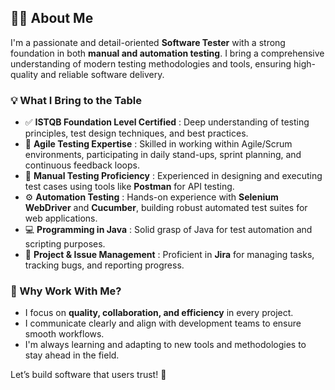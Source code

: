 ## 👨‍💻 About Me

I'm a passionate and detail-oriented **Software Tester** with a strong foundation in both **manual and automation testing**. I bring a comprehensive understanding of modern testing methodologies and tools, ensuring high-quality and reliable software delivery.

### 💡 What I Bring to the Table

- ✅ **ISTQB Foundation Level Certified** : Deep understanding of testing principles, test design techniques, and best practices.  
- 🔁 **Agile Testing Expertise** : Skilled in working within Agile/Scrum environments, participating in daily stand-ups, sprint planning, and continuous feedback loops.  
- 🧪 **Manual Testing Proficiency** : Experienced in designing and executing test cases using tools like **Postman** for API testing.  
- ⚙️ **Automation Testing** : Hands-on experience with **Selenium WebDriver** and **Cucumber**, building robust automated test suites for web applications.  
- 💻 **Programming in Java** : Solid grasp of Java for test automation and scripting purposes.  
- 🧩 **Project & Issue Management** : Proficient in **Jira** for managing tasks, tracking bugs, and reporting progress.  

### 🤝 Why Work With Me?

- I focus on **quality, collaboration, and efficiency** in every project.  
- I communicate clearly and align with development teams to ensure smooth workflows.  
- I'm always learning and adapting to new tools and methodologies to stay ahead in the field.  

Let’s build software that users trust! 🚀
